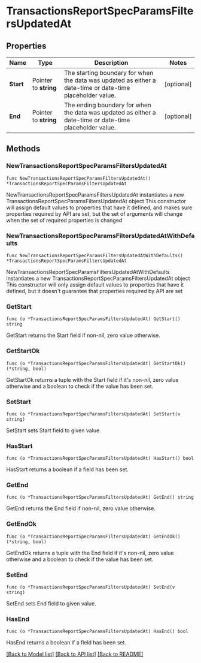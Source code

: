 # TransactionsReportSpecParamsFiltersUpdatedAt

## Properties

Name | Type | Description | Notes
------------ | ------------- | ------------- | -------------
**Start** | Pointer to **string** | The starting boundary for when the data was updated as either a date-time or date-time placeholder value. | [optional] 
**End** | Pointer to **string** | The ending boundary for when the data was updated as either a date-time or date-time placeholder value. | [optional] 

## Methods

### NewTransactionsReportSpecParamsFiltersUpdatedAt

`func NewTransactionsReportSpecParamsFiltersUpdatedAt() *TransactionsReportSpecParamsFiltersUpdatedAt`

NewTransactionsReportSpecParamsFiltersUpdatedAt instantiates a new TransactionsReportSpecParamsFiltersUpdatedAt object
This constructor will assign default values to properties that have it defined,
and makes sure properties required by API are set, but the set of arguments
will change when the set of required properties is changed

### NewTransactionsReportSpecParamsFiltersUpdatedAtWithDefaults

`func NewTransactionsReportSpecParamsFiltersUpdatedAtWithDefaults() *TransactionsReportSpecParamsFiltersUpdatedAt`

NewTransactionsReportSpecParamsFiltersUpdatedAtWithDefaults instantiates a new TransactionsReportSpecParamsFiltersUpdatedAt object
This constructor will only assign default values to properties that have it defined,
but it doesn't guarantee that properties required by API are set

### GetStart

`func (o *TransactionsReportSpecParamsFiltersUpdatedAt) GetStart() string`

GetStart returns the Start field if non-nil, zero value otherwise.

### GetStartOk

`func (o *TransactionsReportSpecParamsFiltersUpdatedAt) GetStartOk() (*string, bool)`

GetStartOk returns a tuple with the Start field if it's non-nil, zero value otherwise
and a boolean to check if the value has been set.

### SetStart

`func (o *TransactionsReportSpecParamsFiltersUpdatedAt) SetStart(v string)`

SetStart sets Start field to given value.

### HasStart

`func (o *TransactionsReportSpecParamsFiltersUpdatedAt) HasStart() bool`

HasStart returns a boolean if a field has been set.

### GetEnd

`func (o *TransactionsReportSpecParamsFiltersUpdatedAt) GetEnd() string`

GetEnd returns the End field if non-nil, zero value otherwise.

### GetEndOk

`func (o *TransactionsReportSpecParamsFiltersUpdatedAt) GetEndOk() (*string, bool)`

GetEndOk returns a tuple with the End field if it's non-nil, zero value otherwise
and a boolean to check if the value has been set.

### SetEnd

`func (o *TransactionsReportSpecParamsFiltersUpdatedAt) SetEnd(v string)`

SetEnd sets End field to given value.

### HasEnd

`func (o *TransactionsReportSpecParamsFiltersUpdatedAt) HasEnd() bool`

HasEnd returns a boolean if a field has been set.


[[Back to Model list]](../README.md#documentation-for-models) [[Back to API list]](../README.md#documentation-for-api-endpoints) [[Back to README]](../README.md)


